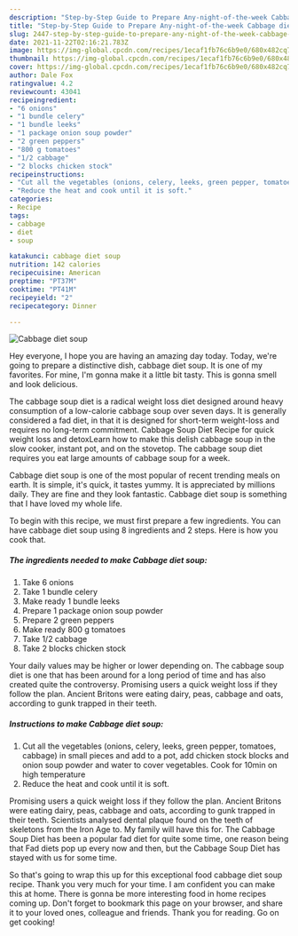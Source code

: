 ```yaml
---
description: "Step-by-Step Guide to Prepare Any-night-of-the-week Cabbage diet soup"
title: "Step-by-Step Guide to Prepare Any-night-of-the-week Cabbage diet soup"
slug: 2447-step-by-step-guide-to-prepare-any-night-of-the-week-cabbage-diet-soup
date: 2021-11-22T02:16:21.783Z
image: https://img-global.cpcdn.com/recipes/1ecaf1fb76c6b9e0/680x482cq70/cabbage-diet-soup-recipe-main-photo.jpg
thumbnail: https://img-global.cpcdn.com/recipes/1ecaf1fb76c6b9e0/680x482cq70/cabbage-diet-soup-recipe-main-photo.jpg
cover: https://img-global.cpcdn.com/recipes/1ecaf1fb76c6b9e0/680x482cq70/cabbage-diet-soup-recipe-main-photo.jpg
author: Dale Fox
ratingvalue: 4.2
reviewcount: 43041
recipeingredient:
- "6 onions"
- "1 bundle celery"
- "1 bundle leeks"
- "1 package onion soup powder"
- "2 green peppers"
- "800 g tomatoes"
- "1/2 cabbage"
- "2 blocks chicken stock"
recipeinstructions:
- "Cut all the vegetables (onions, celery, leeks, green pepper, tomatoes, cabbage) in small pieces and add to a pot, add chicken stock blocks and onion soup powder and water to cover vegetables. Cook for 10min on high temperature"
- "Reduce the heat and cook until it is soft."
categories:
- Recipe
tags:
- cabbage
- diet
- soup

katakunci: cabbage diet soup 
nutrition: 142 calories
recipecuisine: American
preptime: "PT37M"
cooktime: "PT41M"
recipeyield: "2"
recipecategory: Dinner

---
```



![Cabbage diet soup](https://img-global.cpcdn.com/recipes/1ecaf1fb76c6b9e0/680x482cq70/cabbage-diet-soup-recipe-main-photo.jpg)

Hey everyone, I hope you are having an amazing day today. Today, we're going to prepare a distinctive dish, cabbage diet soup. It is one of my favorites. For mine, I'm gonna make it a little bit tasty. This is gonna smell and look delicious.

The cabbage soup diet is a radical weight loss diet designed around heavy consumption of a low-calorie cabbage soup over seven days. It is generally considered a fad diet, in that it is designed for short-term weight-loss and requires no long-term commitment. Cabbage Soup Diet Recipe for quick weight loss and detoxLearn how to make this delish cabbage soup in the slow cooker, instant pot, and on the stovetop. The cabbage soup diet requires you eat large amounts of cabbage soup for a week.

Cabbage diet soup is one of the most popular of recent trending meals on earth. It is simple, it's quick, it tastes yummy. It is appreciated by millions daily. They are fine and they look fantastic. Cabbage diet soup is something that I have loved my whole life.


To begin with this recipe, we must first prepare a few ingredients. You can have cabbage diet soup using 8 ingredients and 2 steps. Here is how you cook that.

<!--inarticleads1-->

##### The ingredients needed to make Cabbage diet soup:

1. Take 6 onions
1. Take 1 bundle celery
1. Make ready 1 bundle leeks
1. Prepare 1 package onion soup powder
1. Prepare 2 green peppers
1. Make ready 800 g tomatoes
1. Take 1/2 cabbage
1. Take 2 blocks chicken stock


Your daily values may be higher or lower depending on. The cabbage soup diet is one that has been around for a long period of time and has also created quite the controversy. Promising users a quick weight loss if they follow the plan. Ancient Britons were eating dairy, peas, cabbage and oats, according to gunk trapped in their teeth. 

<!--inarticleads2-->

##### Instructions to make Cabbage diet soup:

1. Cut all the vegetables (onions, celery, leeks, green pepper, tomatoes, cabbage) in small pieces and add to a pot, add chicken stock blocks and onion soup powder and water to cover vegetables. Cook for 10min on high temperature
1. Reduce the heat and cook until it is soft.


Promising users a quick weight loss if they follow the plan. Ancient Britons were eating dairy, peas, cabbage and oats, according to gunk trapped in their teeth. Scientists analysed dental plaque found on the teeth of skeletons from the Iron Age to. My family will have this for. The Cabbage Soup Diet has been a popular fad diet for quite some time, one reason being that Fad diets pop up every now and then, but the Cabbage Soup Diet has stayed with us for some time. 

So that's going to wrap this up for this exceptional food cabbage diet soup recipe. Thank you very much for your time. I am confident you can make this at home. There is gonna be more interesting food in home recipes coming up. Don't forget to bookmark this page on your browser, and share it to your loved ones, colleague and friends. Thank you for reading. Go on get cooking!
